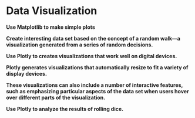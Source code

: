 # Data Visualization

**Use Matplotlib to make simple plots** 

**Create interesting data set based on the concept of a random walk—a visualization generated from a series of random decisions.**

**Use Plotly to creates visualizations that work well on digital devices.**

**Plotly generates visualizations that automatically resize to fit a variety of display devices.**

**These visualizations can also include a number of interactive features, such as emphasizing particular aspects of the data set when users hover over different parts of the visualization.** 

**Use Plotly to analyze the results of rolling dice.**
